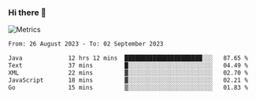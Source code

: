 ### Hi there 👋

![Metrics](https://github.com/radoapx/radoapx/blob/main/github-metrics.svg)

<!--START_SECTION:waka-->

```txt
From: 26 August 2023 - To: 02 September 2023

Java             12 hrs 12 mins  ██████████████████████░░░   87.65 %
Text             37 mins         █░░░░░░░░░░░░░░░░░░░░░░░░   04.49 %
XML              22 mins         ▓░░░░░░░░░░░░░░░░░░░░░░░░   02.70 %
JavaScript       18 mins         ▓░░░░░░░░░░░░░░░░░░░░░░░░   02.21 %
Go               15 mins         ▒░░░░░░░░░░░░░░░░░░░░░░░░   01.83 %
```

<!--END_SECTION:waka-->

<!--
**radoapx/radoapx** is a ✨ _special_ ✨ repository because its `README.md` (this file) appears on your GitHub profile.

Here are some ideas to get you started:

- 🔭 I’m currently working on ...
- 🌱 I’m currently learning ...
- 👯 I’m looking to collaborate on ...
- 🤔 I’m looking for help with ...
- 💬 Ask me about ...
- 📫 How to reach me: ...
- 😄 Pronouns: ...
- ⚡ Fun fact: ...
-->
